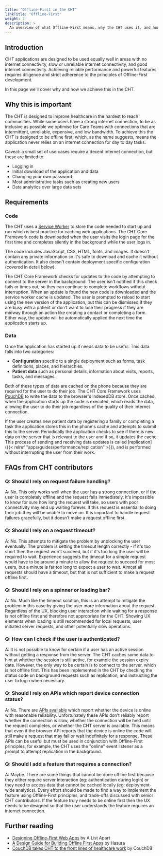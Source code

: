 ```yaml
---
title: "Offline-First in the CHT"
linkTitle: "Offline-First"
weight: 2
description: >
  An overview of what Offline-First means, why the CHT uses it, and how to contribute code that uses it.
---
```


## Introduction

CHT applications are designed to be used equally well in areas with no internet connectivity, slow or unreliable internet connectivity, and good internet connectivity. Achieving reliable performance and powerful features requires diligence and strict adherence to the principles of Offline-First development.

In this page we'll cover why and how we achieve this in the CHT.

## Why this is important

The CHT is designed to improve healthcare in the hardest to reach communities. While some users have a strong internet connection, to be as inclusive as possible we optimise for Care Teams with connections that are intermittent, unreliable, expensive, and low bandwidth. To achieve this the CHT is designed to be offline first, which, as the name suggests, means the application never relies on an internet connection for day to day tasks.

Caveat: a small set of use cases require a decent internet connection, but these are limited to:
- Logging in
- Initial download of the application and data
- Changing your own password
- Most administrative tasks such as creating new users
- Data analytics over large data sets

## Requirements

### Code

The CHT uses a [Service Worker](https://developer.mozilla.org/en-US/docs/Web/API/Service_Worker_API/Using_Service_Workers) to store the code needed to start up and run which is best practice for caching web applications. The CHT Core Framework code is downloaded when the user visits the login page for the first time and completes silently in the background while the user logs in.

The code includes JavaScript, CSS, HTML, fonts, and images. It doesn't contain any private information so it's safe to download and cache it without authentication. It also doesn't contain deployment specific configuration (covered in detail [below](#data)).

The CHT Core Framework checks for updates to the code by attempting to connect to the server in the background. The user isn't notified if this check fails or times out, so they can continue to complete workflows without interruption. When an update is found the new code is downloaded and the service worker cache is updated. The user is prompted to reload to start using the new version of the application, but this can be dismissed if they are busy with a patient or don't want to lose their progress if they are midway through an action like creating a contact or completing a form. Either way, the update will be automatically applied the next time the application starts up.

### Data

Once the application has started up it needs data to be useful. This data falls into two categories:

- **Configuration** specific to a single deployment such as forms, task definitions, places, and hierarchies.
- **Patient data** such as personal details, information about visits, reports, tasks, and messages.

Both of these types of data are cached on the phone because they are required for the user to do their job. The CHT Core Framework uses [PouchDB](https://pouchdb.com/) to write the data to the browser's IndexedDB store. Once cached, when the application starts up the code is executed, which reads the data, allowing the user to do their job regardless of the quality of their internet connection.

If the user creates new patient data by registering a family or completing a task the application stores this in the phone's cache and attempts to submit this to the server. Periodically the application checks to see if there is new data on the server that is relevant to the user and if so, it updates the cache. This process of sending and receiving data updates is called [replication]({{< relref "apps/guides/performance/replication" >}}), and is performed without interrupting the user from their work.

## FAQs from CHT contributors

### Q: Should I rely on request failure handling?

A: No. This only works well when the user has a strong connection, or if the user is completely offline and the request fails immediately. It's impossible to know for sure how long the request will take, so users with poor connectivity may end up waiting forever. If this request is essential to doing their job they will be unable to move on. It is important to handle request failures gracefully, but it doesn't make a request offline first.

### Q: Should I rely on a request timeout?

A: No. This attempts to mitigate the problem by unblocking the user eventually. The problem is setting the timeout length correctly - if it's too short then the request won't succeed, but if it's too long the user will be required to wait. Experience suggests the timeout for a simple request would have to be around a minute to allow the request to succeed for most users, but a minute is far too long to expect a user to wait. Almost all requests should have a timeout, but that is not sufficient to make a request offline first.

### Q: Should I rely on a spinner or loading bar?

A: No. Much like the timeout solution, this is an attempt to mitigate the problem in this case by giving the user more information about the request. Regardless of the UX, blocking user interaction while waiting for a response is not offline first and therefore not appropriate for the CHT. Showing UX elements when loading is still recommended for local requests, user initiated server requests, and other potentially slow operations.

### Q: How can I check if the user is authenticated?

A: It is not possible to know for certain if a user has an active session without getting a response from the server. The CHT caches some data to hint at whether the session is still active, for example the session expiry date. However, the only way to be certain is to connect to the server, which is not offline first. This has been implemented in the CHT by checking the status code on background requests such as replication, and instructing the user to login when necessary.

### Q: Should I rely on APIs which report device connection status?

A: No. There are [APIs available](https://developer.mozilla.org/en-US/docs/Web/API/Navigator/onLine) which report whether the device is online with reasonable reliability. Unfortunately these APIs don't reliably report whether the connection is slow, whether the connection will be held until the request completes, or whether the CHT server is available. This means that even if the browser API reports that the device is online the code will still make a request that may fail or wait indefinitely for a response. These APIs can be useful but must be used in conjunction with Offline-First principles, for example, the CHT uses the "online" event listener as a prompt to attempt replication in the background.

### Q: Should I add a feature that requires a connection?

A: Maybe. There are some things that cannot be done offline first because they either require server interaction (eg: authentication during login) or they need to access data that cannot be cached locally (eg: deployment-wide analytics). Every effort should be made to find a way to implement the feature using Offline-First principles, and trade-offs discussed with senior CHT contributors. If the feature truly needs to be online first then the UX needs to be designed so that the user understands the feature requires an internet connection.

## Further reading

- [Designing Offline-First Web Apps](https://alistapart.com/article/offline-first/) by A List Apart
- [A Design Guide for Building Offline First Apps](https://hasura.io/blog/design-guide-to-offline-first-apps/) by Hasura
- [CouchDB takes CHT to the front lines of healthcare work](https://blog.couchdb.org/2017/09/19/couchdb-takes-medic-mobile-to-the-front-lines-of-healthcare-work/) by CouchDB
